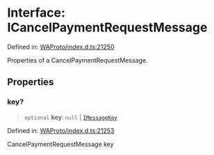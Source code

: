 # Interface: ICancelPaymentRequestMessage

Defined in: [WAProto/index.d.ts:21250](https://github.com/Fokusdotid/bail/blob/82f46c566476ac566bfd781dede14412fcdfb787/WAProto/index.d.ts#L21250)

Properties of a CancelPaymentRequestMessage.

## Properties

### key?

> `optional` **key**: `null` \| [`IMessageKey`](../../../interfaces/IMessageKey.md)

Defined in: [WAProto/index.d.ts:21253](https://github.com/Fokusdotid/bail/blob/82f46c566476ac566bfd781dede14412fcdfb787/WAProto/index.d.ts#L21253)

CancelPaymentRequestMessage key
